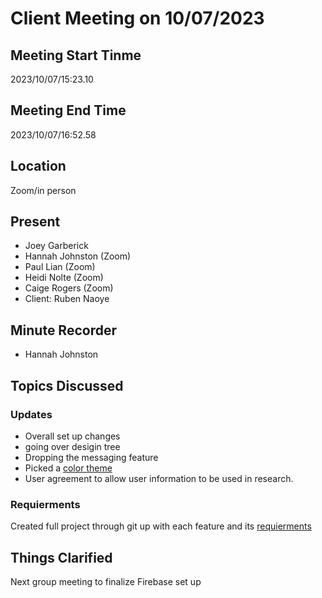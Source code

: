 # Client Meeting on 10/07/2023
## Meeting Start Tinme
2023/10/07/15:23.10
## Meeting End Time
2023/10/07/16:52.58
## Location
Zoom/in person
## Present
- Joey Garberick
- Hannah Johnston (Zoom)
- Paul Lian (Zoom)
- Heidi Nolte (Zoom)
- Caige Rogers (Zoom)
- Client: Ruben Naoye
## Minute Recorder
- Hannah Johnston
## Topics Discussed 
### Updates
- Overall set up changes
- going over desigin tree
- Dropping the messaging feature
- Picked a [color theme](https://coolors.co/palette/582f0e-7f4f24-936639-a68a64-b6ad90-c2c5aa-a4ac86-656d4a-414833-333d29)
- User agreement to allow user information to be used in research.  
### Requierments 
Created full project through git up with each feature and its [requierments](https://github.com/users/joeygarberick/projects/3/views/1)

## Things Clarified
Next group meeting to finalize Firebase set up

